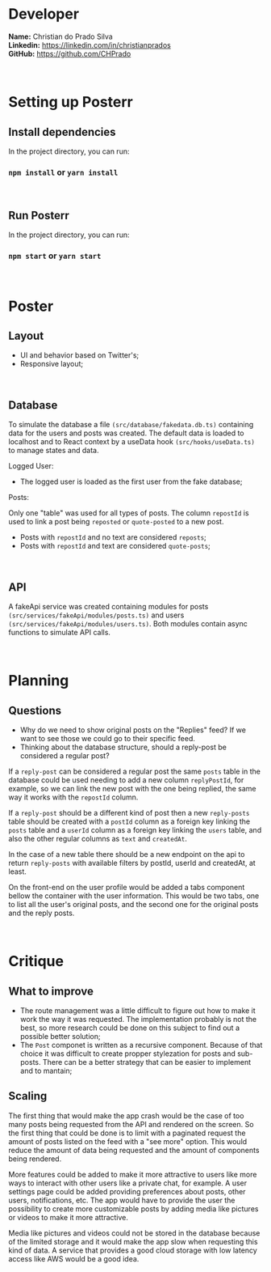 # Developer

<b>Name:</b> Christian do Prado Silva<br>
<b>Linkedin:</b> https://linkedin.com/in/christianprados<br>
<b>GitHub:</b> https://github.com/CHPrado<br>

<br>

# Setting up Posterr

## Install dependencies

In the project directory, you can run:

### `npm install` or `yarn install`

<br>

## Run Posterr

In the project directory, you can run:

### `npm start` or `yarn start`

<br>

# Poster

## Layout

- UI and behavior based on Twitter's;
- Responsive layout;

<br>

## Database

To simulate the database a file `(src/database/fakedata.db.ts)` containing data for the users and posts was created.
The default data is loaded to localhost and to React context by a useData hook `(src/hooks/useData.ts)` to manage states and data.

Logged User:

- The logged user is loaded as the first user from the fake database;

Posts:

Only one "table" was used for all types of posts. The column `repostId` is used to link a post being `reposted` or `quote-posted` to a new post.

- Posts with `repostId` and no text are considered `reposts`;
- Posts with `repostId` and text are considered `quote-posts`;

<br>

## API

A fakeApi service was created containing modules for posts `(src/services/fakeApi/modules/posts.ts)` and users `(src/services/fakeApi/modules/users.ts)`. Both modules contain async functions to simulate API calls.

<br>

# Planning

## Questions

- Why do we need to show original posts on the "Replies" feed? If we want to see those we could go to their specific feed.
- Thinking about the database structure, should a reply-post be considered a regular post?

If a `reply-post` can be considered a regular post the same `posts` table in the database could be used needing to add a new column `replyPostId`, for example, so we can link the new post with the one being replied, the same way it works with the `repostId` column.

If a `reply-post` should be a different kind of post then a new `reply-posts` table should be created with a `postId` column as a foreign key linking the `posts` table and a `userId` column as a foreign key linking the `users` table, and also the other regular columns as `text` and `createdAt`.

In the case of a new table there should be a new endpoint on the api to return `reply-posts` with available filters by postId, userId and createdAt, at least.

On the front-end on the user profile would be added a tabs component bellow the container with the user information. This would be two tabs, one to list all the user's original posts, and the second one for the original posts and the reply posts.

<br>

# Critique

## What to improve

- The route management was a little difficult to figure out how to make it work the way it was requested. The implementation probably is not the best, so more research could be done on this subject to find out a possible better solution;
- The `Post` componet is written as a recursive component. Because of that choice it was difficult to create propper stylezation for posts and sub-posts. There can be a better strategy that can be easier to implement and to mantain;

## Scaling

The first thing that would make the app crash would be the case of too many posts being requested from the API and rendered on the screen. So the first thing that could be done is to limit with a paginated request the amount of posts listed on the feed with a "see more" option. This would reduce the amount of data being requested and the amount of components being rendered.

More features could be added to make it more attractive to users like more ways to interact with other users like a private chat, for example. A user settings page could be added providing preferences about posts, other users, notifications, etc.
The app would have to provide the user the possibility to create more customizable posts by adding media like pictures or videos to make it more attractive.

Media like pictures and videos could not be stored in the database because of the limited storage and it would make the app slow when requesting this kind of data. A service that provides a good cloud storage with low latency access like AWS would be a good idea.
